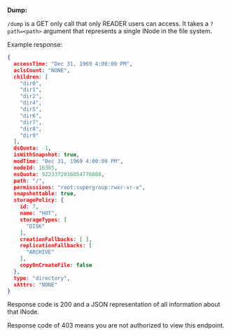 **Dump:**

`/dump` is a GET only call that only READER users can access.
It takes a `?path=<path>` argument that represents a single INode in the file system.

Example response:
```json
{
  accessTime: "Dec 31, 1969 4:00:00 PM",
  aclsCount: "NONE",
  children: [
    "dir0",
    "dir1",
    "dir2",
    "dir4",
    "dir5",
    "dir6",
    "dir7",
    "dir8",
    "dir9"
  ],
  dsQuota: -1,
  isWithSnapshot: true,
  modTime: "Dec 31, 1969 4:00:00 PM",
  nodeId: 16385,
  nsQuota: 9223372036854776000,
  path: "/",
  permisssions: "root:supergroup:rwxr-xr-x",
  snapshottable: true,
  storagePolicy: {
    id: 7,
    name: "HOT",
    storageTypes: [
      "DISK"
    ],
    creationFallbacks: [ ],
    replicationFallbacks: [
      "ARCHIVE"
    ],
    copyOnCreateFile: false
  },
  type: "directory",
  xAttrs: "NONE"
}
```

Response code is 200 and a JSON representation of all information about that INode.

Response code of 403 means you are not authorized to view this endpoint.